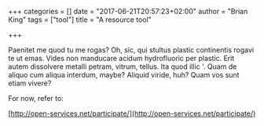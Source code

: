 +++
categories = []
date = "2017-06-21T20:57:23+02:00"
author = "Brian King"
tags = ["tool"]
title = "A resource tool"

+++

Paenitet me quod tu me rogas? Oh, sic, qui stultus plastic continentis rogavi te ut emas. Vides non manducare acidum hydrofluoric per plastic. Erit autem dissolvere metalli petram, vitrum, tellus. Ita quod illic '. Quam de aliquo cum aliqua interdum, maybe? Aliquid viride, huh? Quam vos sunt etiam vivere? 

For now, refer to:

[http://open-services.net/participate/](http://open-services.net/participate/)
